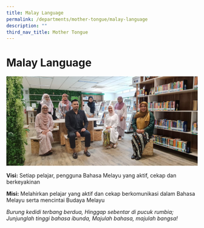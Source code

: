 ```yaml
---
title: Malay Language
permalink: /departments/mother-tongue/malay-language
description: ""
third_nav_title: Mother Tongue
---
```

# **Malay Language**

![](/images/Malay%20Department%20Picture%202022.jpeg)

**Visi:** Setiap pelajar, pengguna Bahasa Melayu yang aktif, cekap dan berkeyakinan

**Misi:** Melahirkan pelajar yang aktif dan cekap berkomunikasi dalam Bahasa Melayu serta mencintai Budaya Melayu


_Burung kedidi terbang berdua, Hinggap sebentar di pucuk rumbia;_    
_Junjunglah tinggi bahasa ibunda, Majulah bahasa, majulah bangsa!_